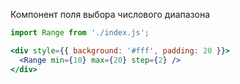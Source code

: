 Компонент поля выбора числового диапазона
```jsx
import Range from './index.js';

<div style={{ background: '#fff', padding: 20 }}>
  <Range min={10} max={20} step={2} />
</div>
```
